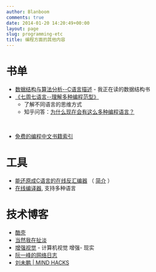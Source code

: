 ```yaml
---
author: Blanboom
comments: true
date: 2014-01-20 14:20:49+00:00
layout: page
slug: programming-etc
title: 编程方面的其他内容
---
```


# 书单
- [数据结构与算法分析--C语言描述](http://book.douban.com/subject/1139426/) - 我正在读的数据结构书
- [《七周七语言--理解多种编程范型》](http://book.douban.com/subject/10555435/)
	- 了解不同语言的思维方式
	- 知乎问答：[为什么现在会有这么多种编程语言？](http://www.zhihu.com/question/20104312)

<br />

- [免费的编程中文书籍索引](https://github.com/justjavac/free-programming-books-zh_CN)
	
# 工具
- [能还原成C语言的在线反汇编器](http://decompiler.fit.vutbr.cz/decompilation-run/) （ [简介](http://www.lijingquan.net/online-decompile-to-clang.html) ）
- [在线编译器](http://ideone.com), 支持多种语言
	
# 技术博客
- [酷壳](http://coolshell.cn)
- [当然我在扯淡](http://www.yinwang.org)
- [增强视觉](http://www.cvchina.info) - 计算机视觉 增强- 现实
- [阮一峰的网络日志](http://www.ruanyifeng.com/blog/)
- [刘未鹏 | MIND HACKS](http://mindhacks.cn)
